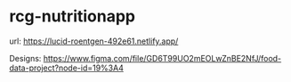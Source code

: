 # rcg-nutritionapp
url: https://lucid-roentgen-492e61.netlify.app/

Designs: https://www.figma.com/file/GD6T99UO2mEOLwZnBE2NfJ/food-data-project?node-id=19%3A4
